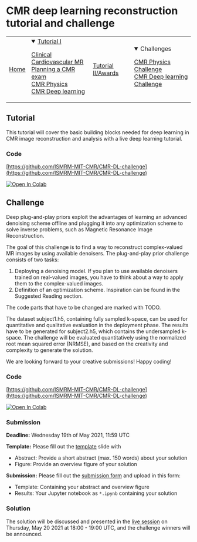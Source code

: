 # CMR deep learning reconstruction tutorial and challenge

<table>
  <tr>
    <td>
      
[Home](index.md)
</td>
<td>
  
<details open><summary><a href="Tutorial_session.md">
  Tutorial I</a>
  </summary>
  
  [Clinical Cardiovascular MR](Talk1.md)<br/>
  [Planning a CMR exam](Talk2.md)<br/>
  [CMR Physics](CMR-physics-challenge.md)<br/>
  [CMR Deep learning](CMR-deep-learning-reconstruction-challenge.md)
  
</details>
</td>
<td>

[Tutorial II/Awards](Awards_Session.md)
</td>
<td>
  
<details open><summary>Challenges</summary>
  
  [CMR Physics Challenge](CMR-physics-challenge.md)<br/>
  [CMR Deep learning Challenge](CMR-deep-learning-reconstruction-challenge.md)
  
</details>
</td>
</tr>
</table>

## Tutorial

This tutorial will cover the basic building blocks needed for deep learning in CMR image reconstruction and analysis with a live deep learning tutorial.

### Code
[https://github.com/ISMRM-MIT-CMR/CMR-DL-challenge](https://github.com/ISMRM-MIT-CMR/CMR-DL-challenge)

[![Open In Colab](https://colab.research.google.com/assets/colab-badge.svg)](https://colab.research.google.com/github/ISMRM-MIT-CMR/CMR-DL-challenge/blob/master/tutorial_complex_activations.ipynb)


## Challenge
Deep plug-and-play priors exploit the advantages of learning an advanced denoising scheme offline and plugging it into any optimization scheme to solve inverse problems, such as Magnetic Resonance Image Reconstruction.

The goal of this challenge is to find a way to reconstruct complex-valued MR images by using available denoisers. The plug-and-play prior challenge consists of two tasks:

1. Deploying a denoising model. If you plan to use available denoisers trained on real-valued images, you have to think about a way to apply them to the complex-valued images.
2. Definition of an optimization scheme. Inspiration can be found in the Suggested Reading section.

The code parts that have to be changed are marked with TODO.

The dataset subject1.h5, containing fully sampled k-space, can be used for quantitative and qualitative evaluation in the deployment phase. The results have to be generated for subject2.h5, which contains the undersampled k-space. The challenge will be evaluated quantitatively using the normalized root mean squared error (NRMSE), and based on the creativity and complexity to generate the solution.

We are looking forward to your creative submissions! Happy coding!

### Code
[https://github.com/ISMRM-MIT-CMR/CMR-DL-challenge](https://github.com/ISMRM-MIT-CMR/CMR-DL-challenge)

[![Open In Colab](https://colab.research.google.com/assets/colab-badge.svg)](https://colab.research.google.com/github/ISMRM-MIT-CMR/CMR-DL-challenge/blob/master/challenge_plug_and_play.ipynb)

### Submission
**Deadline:** Wednesday 19th of May 2021, 11:59 UTC

**Template:** Please fill out the [template](template/ISMRM_MIT_CMR_ReconChallenge.potx) slide with 
- Abstract: Provide a short abstract (max. 150 words) about your solution
- Figure: Provide an overview figure of your solution 

**Submission:**
Please fill out the [submission form](https://docs.google.com/forms/d/e/1FAIpQLScwdz94oFSCMdp5QICPLu1E1ZyZuy0k1ahWJ1BBjGjCtnikvA/viewform?usp=sf_link) and upload in this form:
- Template: Containing your abstract and overview figure
- Results: Your Jupyter notebook as `*.ipynb` containing your solution 

### Solution
The solution will be discussed and presented in the [live session](Awards_Session.md) on Thursday, May 20 2021 at 18:00 - 19:00 UTC, and the challenge winners will be announced.
